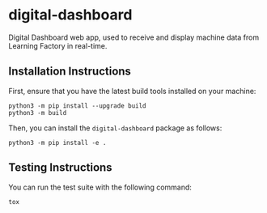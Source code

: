 # digital-dashboard
Digital Dashboard web app, used to receive and display machine data from Learning Factory in real-time.

## Installation Instructions
First, ensure that you have the latest build tools installed on your machine:
```
python3 -m pip install --upgrade build
python3 -m build
```

Then, you can install the `digital-dashboard` package as follows:
```
python3 -m pip install -e .
```

## Testing Instructions
You can run the test suite with the following command:
```
tox
```
